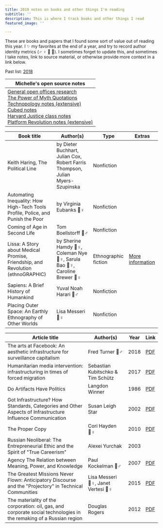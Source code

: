 ```yaml
---
title: 2019 notes on books and other things I'm reading
subtitle: ''
description: This is where I track books and other things I read
featured_image: ''

---
```


These are books and papers that I found some sort of value out of reading this year. I ✨ my favorites at the end of a year, and try to record author identity metrics (♂ ♀ 🔹 🔸). I sometimes forget to update this, and sometimes I take notes, link to source material, or otherwise provide more context in a link below.

Past list: <a href="/reading-list-2018">2018</a>

|Michelle's open source notes|
|---|
|<a href="https://code.likeagirl.io/a-research-roundup-to-show-that-your-office-layout-is-toxic-and-some-tips-for-making-it-better-8434864b0ab2" target="_blank">General open offices research</a><br><a href="https://github.com/venetucci/book-notes/blob/master/2018%20notes/power-of-myth-notes.md" target="_blank">The Power of Myth Quotations</a><br><a href="https://github.com/venetucci/book-notes/blob/master/2018%20notes/Technopoly-notes.md" target="_blank">Technopology notes (extensive)</a><br><a href="https://github.com/venetucci/book-notes/blob/master/2018%20notes/cubed-notes.md" target="_blank">Cubed notes</a><br><a href="https://github.com/venetucci/book-notes/blob/master/2018%20notes/justice-class.md" target="_blank">Harvard Justice class notes</a><br><a href="https://github.com/venetucci/book-notes/blob/master/2018%20notes/platform-revolution-notes.md" target="_blank">Platform Revolution notes (extensive)</a>|

|Book title|Author(s)|Type|Extras|
|---|---|---|---|
|Keith Haring, The Political Line|by Dieter Buchhart, Julian Cox, Robert Farris Thompson, Julian Myers-Szupinska|Nonfiction||
|Automating Inequality: How High-Tech Tools Profile, Police, and Punish the Poor|by Virginia Eubanks 🔸♀|Nonfiction||
|Coming of Age in Second Life|Tom Boellstorff 🔸♂|Nonfiction||
|Lissa: A Story about Medical Promise, Friendship, and Revolution (ethnoGRAPHIC)|by Sherine Hamdy 🔹♀, Coleman Nye 🔸♀, Sarula Bao 🔹♀, Caroline Brewer 🔹♀|Ethnographic fiction|[More information](http://lissagraphicnovel.com/)|
|Sapiens: A Brief History of Humankind|Yuval Noah Harari 🔹♂|Nonfiction||
|Placing Outer Space: An Earthly Ethnography of Other Worlds|Lisa Messeri 🔸♀|Nonfiction||

|Article title|Author(s)|Year|Link|
|---|---|---|---|
|The arts at Facebook: An aesthetic infrastructure for surveillance capitalism|Fred Turner 🔸♂|2018|[PDF](http://fredturner.stanford.edu/wp-content/uploads/Turner-Art-at-Facebook-Poetics-Preprint.pdf)|
|Humanitarian media intervention: infrastructuring in times of forced migration|Sebastian Kubitschko & Tim Schütz|2017|[PDF](http://spheres-journal.org/humanitarian-media-intervention-infrastructuring-in-times-of-forced-migration/)|
|Do Artifacts Have Politics|Langdon Winner|1986|[PDF](https://www.cc.gatech.edu/~beki/cs4001/Winner.pdf)|
|Got Infrastructure? How Standards, Categories and Other Aspects of Infrastructure Influence Communication|Susan Leigh Star|2002|[PDF](http://citeseerx.ist.psu.edu/viewdoc/download?doi=10.1.1.19.7523&rep=rep1&type=pdf)|
|The Proper Copy|Cori Hayden 🔸♀|2010|[PDF](https://anthropology.berkeley.edu/sites/default/files/proper_copy_jce_2010.pdf)|
|Russian Neoliberal: The Entrepreneurial Ethic and the Spirit of "True Careerism"|Alexei Yurchak|2003||
|Agency The Relation between Meaning, Power, and Knowledge|Paul Kockelman 🔸♂|2007|[PDF](http://www.sscnet.ucla.edu/anthro/faculty/duranti/reprints/Duranti2007CommentAgency.pdf)|
|The Greatest Missions Never Flown: Anticipatory Discourse and the "Projectory" in Technical Communities|Lisa Messeri 🔸♀, Janet Vertesi 🔸♀|2015|[PDF](http://www.lisamesseri.com/uploads/2/1/4/3/21438620/messerivertesi_projectory.pdf)|
|The materiality of the corporation: oil, gas, and corporate social technologies in the remaking of a Russian region|Douglas Rogers|2012|[PDF](https://pdfs.semanticscholar.org/9832/b90aa75e4973e518213ed65ba885e3562fa7.pdf)|
